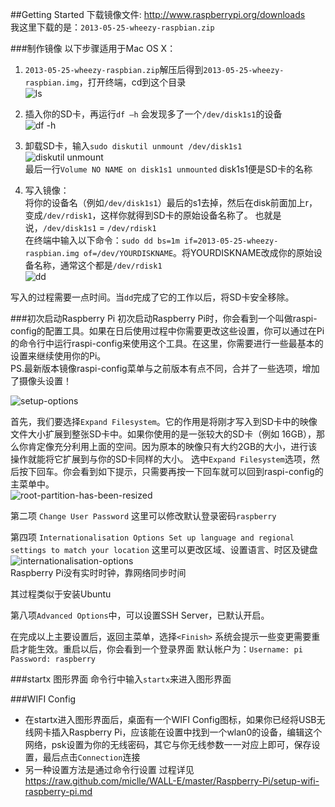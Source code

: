 ##Getting Started
下载镜像文件: http://www.raspberrypi.org/downloads  
我这里下载的是：`2013-05-25-wheezy-raspbian.zip`

###制作镜像
以下步骤适用于Mac OS X：

1. `2013-05-25-wheezy-raspbian.zip`解压后得到`2013-05-25-wheezy-raspbian.img`，打开终端，cd到这个目录  
![ls](https://raw.github.com/miclle/WALL-E/master/Raspberry-Pi/images/guides-dir-ls.png)

2. 插入你的SD卡，再运行`df –h` 会发现多了一个`/dev/disk1s1`的设备  
![df -h](https://raw.github.com/miclle/WALL-E/master/Raspberry-Pi/images/guides-df-h.png)

3. 卸载SD卡，输入`sudo diskutil unmount /dev/disk1s1`  
![diskutil unmount](https://raw.github.com/miclle/WALL-E/master/Raspberry-Pi/images/guides-diskutil-unmount.png)   
最后一行`Volume NO NAME on disk1s1 unmounted` disk1s1便是SD卡的名称

4. 写入镜像：  
将你的设备名（例如`/dev/disk1s1`）最后的s1去掉，然后在disk前面加上r，变成`/dev/rdisk1`，这样你就得到SD卡的原始设备名称了。
也就是说，`/dev/disk1s1` = `/dev/rdisk1`  
在终端中输入以下命令：`sudo dd bs=1m if=2013-05-25-wheezy-raspbian.img of=/dev/YOURDISKNAME`。将YOURDISKNAME改成你的原始设备名称，通常这个都是`/dev/rdisk1`  
![dd](https://raw.github.com/miclle/WALL-E/master/Raspberry-Pi/images/guides-dd.png)   

写入的过程需要一点时间。当`dd`完成了它的工作以后，将SD卡安全移除。

###初次启动Raspberry Pi
初次启动Raspberry Pi时，你会看到一个叫做raspi-config的配置工具。如果在日后使用过程中你需要更改这些设置，你可以通过在Pi的命令行中运行raspi-config来使用这个工具。在这里，你需要进行一些最基本的设置来继续使用你的Pi。  
PS.最新版本镜像raspi-config菜单与之前版本有点不同，合并了一些选项，增加了摄像头设置！

![setup-options](https://raw.github.com/miclle/WALL-E/master/Raspberry-Pi/images/guides-setup-options-1-select.png)   

首先，我们要选择`Expand Filesystem`。它的作用是将刚才写入到SD卡中的映像文件大小扩展到整张SD卡中。如果你使用的是一张较大的SD卡（例如 16GB），那么你肯定像充分利用上面的空间。因为原本的映像只有大约2GB的大小，进行该操作就能将它扩展到与你的SD卡同样的大小。
选中`Expand Filesystem`选项，然后按下回车。你会看到如下提示，只需要再按一下回车就可以回到raspi-config的主菜单中。  
![root-partition-has-been-resized](https://raw.github.com/miclle/WALL-E/master/Raspberry-Pi/images/guides-root-partition-has-been-resized.png)   

第二项 `Change User Password`  这里可以修改默认登录密码`raspberry`

第四项 `Internationalisation Options Set up language and regional settings to match your location` 这里可以更改区域、设置语言、时区及键盘
![internationalisation-options](https://raw.github.com/miclle/WALL-E/master/Raspberry-Pi/images/guides-internationalisation-options.png)   
Raspberry Pi没有实时时钟，靠网络同步时间

其过程类似于安装Ubuntu

第八项`Advanced Options`中，可以设置SSH Server，已默认开启。

在完成以上主要设置后，返回主菜单，选择`<Finish>` 系统会提示一些变更需要重启才能生效。重启以后，你会看到一个登录界面
默认帐户为：`Username: pi ` `Password: raspberry`

###startx 图形界面
命令行中输入`startx`来进入图形界面

###WIFI Config
*  在startx进入图形界面后，桌面有一个WIFI Config图标，如果你已经将USB无线网卡插入Raspberry Pi，应该能在设置中找到一个wlan0的设备，编辑这个网络，psk设置为你的无线密码，其它与你无线参数一一对应上即可，保存设置，最后点击`Connection`连接
*  另一种设置方法是通过命令行设置 过程详见 https://raw.github.com/miclle/WALL-E/master/Raspberry-Pi/setup-wifi-raspberry-pi.md
